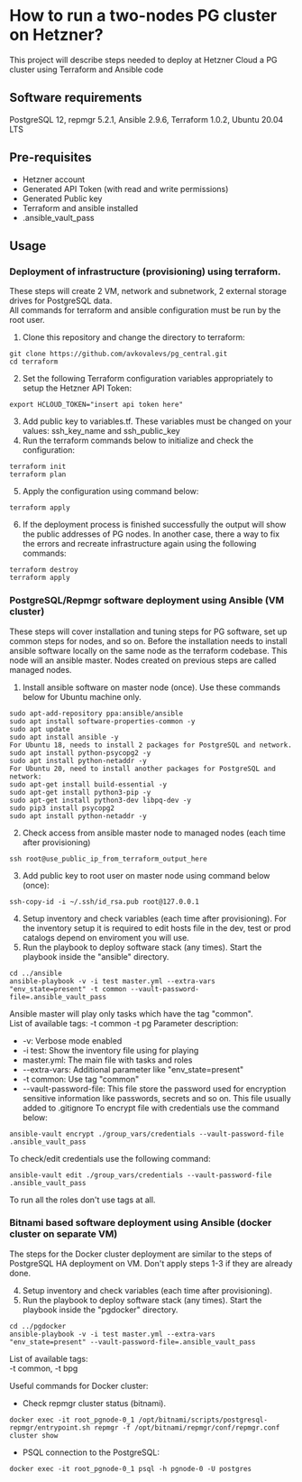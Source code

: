 # How to run a two-nodes PG cluster on Hetzner?

This project will describe steps needed to deploy at Hetzner Cloud a PG cluster using Terraform and Ansible code
## Software requirements
PostgreSQL 12, repmgr 5.2.1, Ansible 2.9.6, Terraform 1.0.2, Ubuntu 20.04 LTS 

## Pre-requisites
- Hetzner account
- Generated API Token (with read and write permissions)
- Generated Public key 
- Terraform and ansible installed
- .ansible_vault_pass

## Usage
### Deployment of infrastructure (provisioning) using terraform.
These steps will create 2 VM, network and subnetwork, 2 external storage drives for PostgreSQL data.  
All commands for terraform and ansible configuration must be run by the root user.
1. Clone this repository and change the directory to terraform:
~~~
git clone https://github.com/avkovalevs/pg_central.git
cd terraform
~~~

2. Set the following Terraform configuration variables appropriately to setup the Hetzner API Token:
~~~
export HCLOUD_TOKEN="insert api token here"
~~~

3. Add public key to variables.tf. These variables must be changed on your values: ssh_key_name and ssh_public_key 
4. Run the terraform commands below to initialize and check the configuration:
~~~
terraform init
terraform plan
~~~
5. Apply the configuration using command below:
~~~
terraform apply
~~~
6. If the deployment process is finished successfully the output will show the public addresses of PG nodes.
In another case, there a way to fix the errors and recreate infrastructure again using the following commands:
~~~
terraform destroy
terraform apply
~~~

### PostgreSQL/Repmgr software deployment using Ansible (VM cluster)
These steps will cover installation and tuning steps for PG software, set up common steps for nodes, and so on.
Before the installation needs to install ansible software locally on the same node as the terraform codebase. This node will an ansible master.
Nodes created on previous steps are called managed nodes. 
1. Install ansible software on master node (once). Use these commands below for Ubuntu machine only.
~~~
sudo apt-add-repository ppa:ansible/ansible
sudo apt install software-properties-common -y
sudo apt update
sudo apt install ansible -y
For Ubuntu 18, needs to install 2 packages for PostgreSQL and network.
sudo apt install python-psycopg2 -y
sudo apt install python-netaddr -y
For Ubuntu 20, need to install another packages for PostgreSQL and network:
sudo apt-get install build-essential -y
sudo apt-get install python3-pip -y
sudo apt-get install python3-dev libpq-dev -y
sudo pip3 install psycopg2 
sudo apt install python-netaddr -y
~~~
2. Check access from ansible master node to managed nodes (each time after provisioning)
~~~
ssh root@use_public_ip_from_terraform_output_here
~~~
3. Add public key to root user on master node using command below (once):
~~~
ssh-copy-id -i ~/.ssh/id_rsa.pub root@127.0.0.1
~~~
4. Setup inventory and check variables (each time after provisioning). For the inventory setup it is required to edit hosts file in the dev, test or prod catalogs depend on enviroment you will use.
5. Run the playbook to deploy software stack (any times).  Start the playbook inside the "ansible" directory.
~~~
cd ../ansible
ansible-playbook -v -i test master.yml --extra-vars "env_state=present" -t common --vault-password-file=.ansible_vault_pass
~~~
Ansible master will play only tasks which have the tag "common".  
List of available tags: 
-t common
-t pg
Parameter description:
- -v: Verbose mode enabled
- -i test: Show the inventory file using for playing
- master.yml: The main file with tasks and roles
- --extra-vars: Additional parameter like "env_state=present"
- -t common: Use tag "common"
- --vault-password-file: This file store the password used for encryption sensitive information like passwords, secrets and so on. This file usually added to .gitignore
To encrypt file with credentials use the command below:
~~~
ansible-vault encrypt ./group_vars/credentials --vault-password-file .ansible_vault_pass
~~~

To check/edit credentials use the following command:
~~~
ansible-vault edit ./group_vars/credentials --vault-password-file .ansible_vault_pass
~~~
To run all the roles don't use tags at all.

### Bitnami based software deployment using Ansible (docker cluster on separate VM)

The steps for the Docker cluster deployment are similar to the steps of PostgreSQL HA deployment on VM.
Don't apply steps 1-3 if they are already done. 

4. Setup inventory and check variables (each time after provisioning).
5. Run the playbook to deploy software stack (any times). 
Start the playbook inside the "pgdocker" directory.
~~~
cd ../pgdocker
ansible-playbook -v -i test master.yml --extra-vars "env_state=present" --vault-password-file=.ansible_vault_pass
~~~

List of available tags:  
-t common,
-t bpg

Useful commands for Docker cluster:

- Check repmgr cluster status (bitnami).
~~~
docker exec -it root_pgnode-0_1 /opt/bitnami/scripts/postgresql-repmgr/entrypoint.sh repmgr -f /opt/bitnami/repmgr/conf/repmgr.conf cluster show
~~~

- PSQL connection to the PostgreSQL:
~~~
docker exec -it root_pgnode-0_1 psql -h pgnode-0 -U postgres 
~~~
